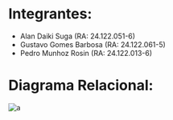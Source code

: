 # Integrantes:
- Alan Daiki Suga (RA: 24.122.051-6)
- Gustavo Gomes Barbosa (RA: 24.122.061-5)
- Pedro Munhoz Rosin (RA: 24.122.013-6)

# Diagrama Relacional:
![a](https://github.com/pedromr10/BancoDados/assets/114040568/c970aaea-c41a-4f83-8a89-e8f84b4ab764)
